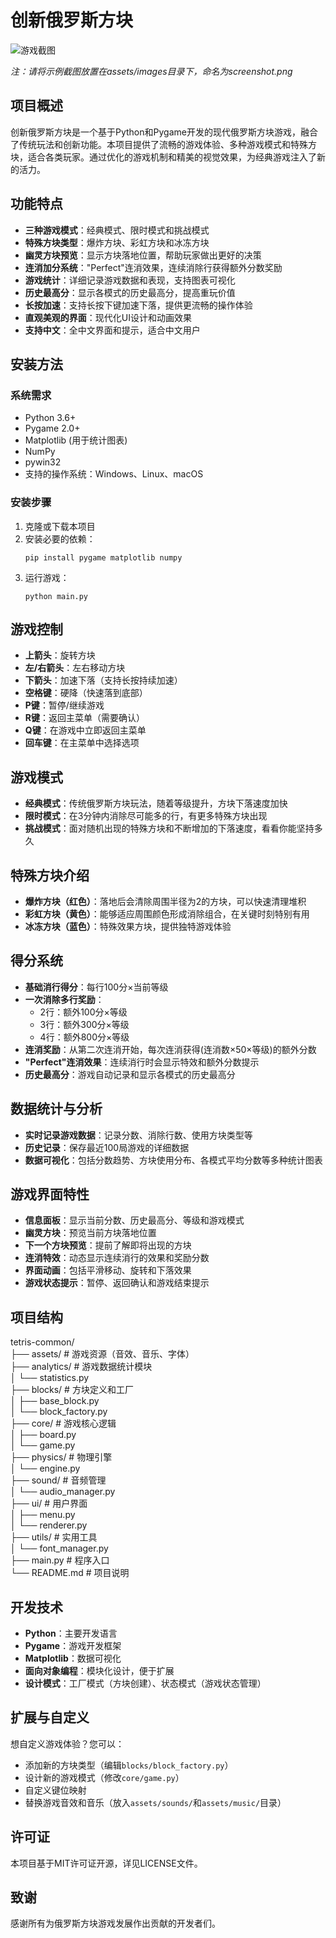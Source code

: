 # 创新俄罗斯方块

![游戏截图](assets/images/screenshot.png)

*注：请将示例截图放置在assets/images目录下，命名为screenshot.png*

## 项目概述

创新俄罗斯方块是一个基于Python和Pygame开发的现代俄罗斯方块游戏，融合了传统玩法和创新功能。本项目提供了流畅的游戏体验、多种游戏模式和特殊方块，适合各类玩家。通过优化的游戏机制和精美的视觉效果，为经典游戏注入了新的活力。

## 功能特点

- **三种游戏模式**：经典模式、限时模式和挑战模式
- **特殊方块类型**：爆炸方块、彩虹方块和冰冻方块
- **幽灵方块预览**：显示方块落地位置，帮助玩家做出更好的决策
- **连消加分系统**："Perfect"连消效果，连续消除行获得额外分数奖励
- **游戏统计**：详细记录游戏数据和表现，支持图表可视化
- **历史最高分**：显示各模式的历史最高分，提高重玩价值
- **长按加速**：支持长按下键加速下落，提供更流畅的操作体验
- **直观美观的界面**：现代化UI设计和动画效果
- **支持中文**：全中文界面和提示，适合中文用户

## 安装方法

### 系统需求

- Python 3.6+
- Pygame 2.0+
- Matplotlib (用于统计图表)
- NumPy
- pywin32
- 支持的操作系统：Windows、Linux、macOS

### 安装步骤

1. 克隆或下载本项目
2. 安装必要的依赖：
   ```
   pip install pygame matplotlib numpy
   ```
3. 运行游戏：
   ```
   python main.py
   ```

## 游戏控制

- **上箭头**：旋转方块
- **左/右箭头**：左右移动方块
- **下箭头**：加速下落（支持长按持续加速）
- **空格键**：硬降（快速落到底部）
- **P键**：暂停/继续游戏
- **R键**：返回主菜单（需要确认）
- **Q键**：在游戏中立即返回主菜单
- **回车键**：在主菜单中选择选项

## 游戏模式

- **经典模式**：传统俄罗斯方块玩法，随着等级提升，方块下落速度加快
- **限时模式**：在3分钟内消除尽可能多的行，有更多特殊方块出现
- **挑战模式**：面对随机出现的特殊方块和不断增加的下落速度，看看你能坚持多久

## 特殊方块介绍

- **爆炸方块（红色）**：落地后会清除周围半径为2的方块，可以快速清理堆积
- **彩虹方块（黄色）**：能够适应周围颜色形成消除组合，在关键时刻特别有用
- **冰冻方块（蓝色）**：特殊效果方块，提供独特游戏体验

## 得分系统

- **基础消行得分**：每行100分×当前等级
- **一次消除多行奖励**：
  - 2行：额外100分×等级
  - 3行：额外300分×等级
  - 4行：额外800分×等级
- **连消奖励**：从第二次连消开始，每次连消获得(连消数×50×等级)的额外分数
- **"Perfect"连消效果**：连续消行时会显示特效和额外分数提示
- **历史最高分**：游戏自动记录和显示各模式的历史最高分

## 数据统计与分析

- **实时记录游戏数据**：记录分数、消除行数、使用方块类型等
- **历史记录**：保存最近100局游戏的详细数据
- **数据可视化**：包括分数趋势、方块使用分布、各模式平均分数等多种统计图表

## 游戏界面特性

- **信息面板**：显示当前分数、历史最高分、等级和游戏模式
- **幽灵方块**：预览当前方块落地位置
- **下一个方块预览**：提前了解即将出现的方块
- **连消特效**：动态显示连续消行的效果和奖励分数
- **界面动画**：包括平滑移动、旋转和下落效果
- **游戏状态提示**：暂停、返回确认和游戏结束提示

## 项目结构
tetris-common/  
├── assets/               # 游戏资源（音效、音乐、字体）  
├── analytics/            # 游戏数据统计模块  
│   └── statistics.py  
├── blocks/               # 方块定义和工厂  
│   ├── base_block.py  
│   └── block_factory.py  
├── core/                 # 游戏核心逻辑  
│   ├── board.py  
│   └── game.py  
├── physics/              # 物理引擎  
│   └── engine.py  
├── sound/                # 音频管理  
│   └── audio_manager.py  
├── ui/                   # 用户界面  
│   ├── menu.py  
│   └── renderer.py  
├── utils/                # 实用工具  
│   └── font_manager.py  
├── main.py               # 程序入口  
└── README.md             # 项目说明  

## 开发技术

- **Python**：主要开发语言
- **Pygame**：游戏开发框架
- **Matplotlib**：数据可视化
- **面向对象编程**：模块化设计，便于扩展
- **设计模式**：工厂模式（方块创建）、状态模式（游戏状态管理）

## 扩展与自定义

想自定义游戏体验？您可以：

- 添加新的方块类型（编辑`blocks/block_factory.py`）
- 设计新的游戏模式（修改`core/game.py`）
- 自定义键位映射
- 替换游戏音效和音乐（放入`assets/sounds/`和`assets/music/`目录）

## 许可证

本项目基于MIT许可证开源，详见LICENSE文件。

## 致谢

感谢所有为俄罗斯方块游戏发展作出贡献的开发者们。